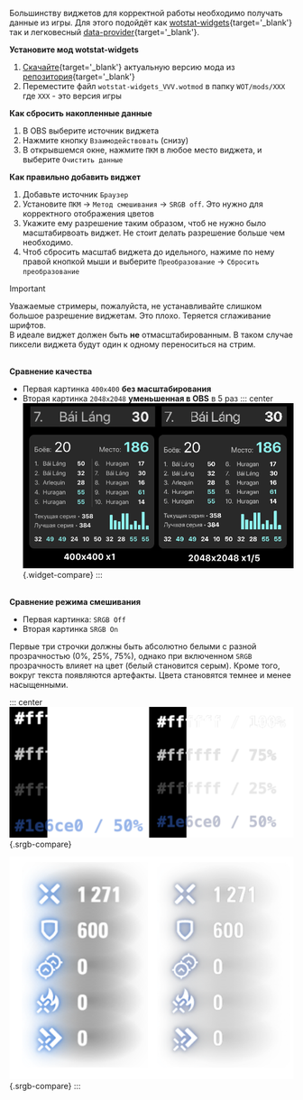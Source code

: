 Большинству виджетов для корректной работы необходимо получать данные из игры. 
Для этого подойдёт как [wotstat-widgets](https://github.com/WOT-STAT/wotstat-widgets){target='_blank'} так и легковесный [data-provider](https://github.com/WOT-STAT/data-provider){target='_blank'}.

**Установите мод wotstat-widgets**
1. [Скачайте](https://github.com/WOT-STAT/wotstat-widgets/releases/latest){target='_blank'} актуальную версию мода из [репозитория](https://github.com/WOT-STAT/wotstat-widgets){target='_blank'}
2. Переместите файл `wotstat-widgets_VVV.wotmod` в папку `WOT/mods/XXX` где `XXX` - это версия игры

**Как сбросить накопленные данные**
1. В OBS выберите источник виджета
2. Нажмите кнопку `Взаимодействовать` (снизу)
3. В открывшемся окне, нажмите `ПКМ` в любое место виджета, и выберите `Очистить данные`

**Как правильно добавить виджет**
1. Добавьте источник `Браузер`
2. Установите `ПКМ` → `Метод смешивания` → `SRGB off`. Это нужно для корректного отображения цветов
3. Укажите ему разрешение таким образом, чтоб не нужно было масштабирвоать виджет. Не стоит делать разрешение больше чем необходимо.
4. Чтоб сбросить масштаб виджета до идельного, нажиме по нему правой кнопкой мыши и выберите `Преобразование` → `Сбросить преобразование`

> [!IMPORTANT]
> Уважаемые стримеры, пожалуйста, не устанавливайте слишком большое разрешение виджетам. Это плохо. Теряется сглаживание шрифтов.  
> В идеале виджет должен быть **не** отмасштабированным. В таком случае пиксели виджета будут один к одному переноситься на стрим.

\
**Сравнение качества**
- Первая картинка `400x400` **без масштабирования**
- Вторая картинка `2048x2048` **уменьшенная в OBS** в 5 раз
::: center
![Сравнение масштабирования](./compare.png){.widget-compare}
:::

\
**Сравнение режима смешивания**
- Первая картинка: `SRGB Off`
- Вторая картинка `SRGB On`

Первые три строчки должны быть абсолютно белыми с разной прозрачностью (0%, 25%, 75%), однако при включенном `SRGB` прозрачность влияет на цвет (белый становится серым). Кроме того, вокруг текста появляются артефакты. Цвета становятся темнее и менее насыщенными. 

::: center
![Сравнение srgb](./demo-srgb.png){.srgb-compare}

![Сравнение srgb](./widget-srgb.png){.srgb-compare}
:::